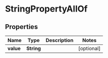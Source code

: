 

# StringPropertyAllOf


## Properties

Name | Type | Description | Notes
------------ | ------------- | ------------- | -------------
**value** | **String** |  |  [optional]



